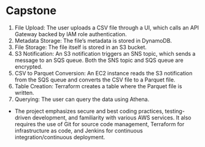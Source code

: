 # Capstone 

1. File Upload: The user uploads a CSV file through a UI, which calls an API Gateway backed by IAM role authentication.
2. Metadata Storage: The file’s metadata is stored in DynamoDB.
3. File Storage: The file itself is stored in an S3 bucket.
4. S3 Notification: An S3 notification triggers an SNS topic, which sends a message to an SQS queue. Both the SNS topic and SQS queue are encrypted.
5. CSV to Parquet Conversion: An EC2 instance reads the S3 notification from the SQS queue and converts the CSV file to a Parquet file.
6. Table Creation: Terraform creates a table where the Parquet file is written.
7. Querying: The user can query the data using Athena.

- The project emphasizes secure and best coding practices, testing-driven development, and familiarity with various AWS services. It also requires the use of Git for source code management, Terraform for infrastructure as code, and Jenkins for continuous integration/continuous deployment.